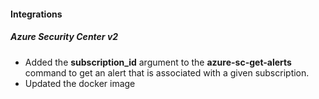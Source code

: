 
#### Integrations
##### Azure Security Center v2
- Added the **subscription_id** argument to the **azure-sc-get-alerts** command to get an alert that is associated with a given subscription.
- Updated the docker image